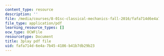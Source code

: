 ```yaml
---
content_type: resource
description: ''
file: /media/courses/8-01sc-classical-mechanics-fall-2016/fafa714d6e4a7b454186b41b7db29b23_SLPRYIb7RdI.pdf
file_type: application/pdf
learning_resource_types: []
ocw_type: OCWFile
resourcetype: Document
title: 3play pdf file
uid: fafa714d-6e4a-7b45-4186-b41b7db29b23
---
```

